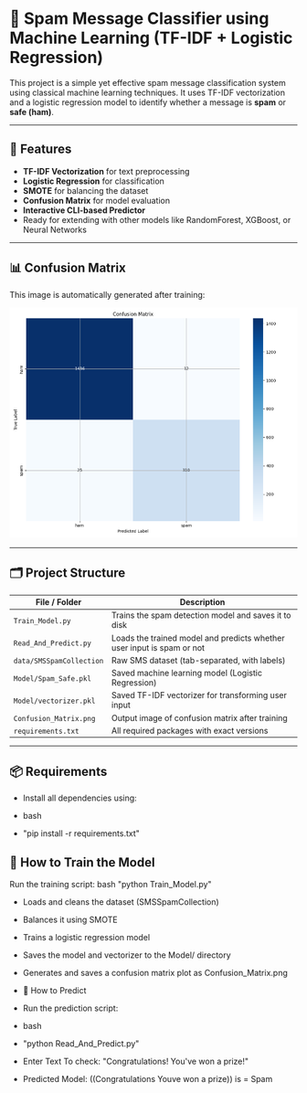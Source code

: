 # 📧 Spam Message Classifier using Machine Learning (TF-IDF + Logistic Regression)

This project is a simple yet effective spam message classification system using classical machine learning techniques. It uses TF-IDF vectorization and a logistic regression model to identify whether a message is **spam** or **safe (ham)**.

---

## 🔧 Features

- **TF-IDF Vectorization** for text preprocessing  
- **Logistic Regression** for classification  
- **SMOTE** for balancing the dataset  
- **Confusion Matrix** for model evaluation  
- **Interactive CLI-based Predictor**  
- Ready for extending with other models like RandomForest, XGBoost, or Neural Networks

---

## 📊 Confusion Matrix

This image is automatically generated after training:

![Confusion Matrix](Confusion_Matrix/Confusion_Matrix.png)

---

## 🗂️ Project Structure

| File / Folder              | Description                                                                 |
|---------------------------|-----------------------------------------------------------------------------|
| `Train_Model.py`          | Trains the spam detection model and saves it to disk                       |
| `Read_And_Predict.py`     | Loads the trained model and predicts whether user input is spam or not     |
| `data/SMSSpamCollection`  | Raw SMS dataset (tab-separated, with labels)                                |
| `Model/Spam_Safe.pkl`     | Saved machine learning model (Logistic Regression)                         |
| `Model/vectorizer.pkl`    | Saved TF-IDF vectorizer for transforming user input                         |
| `Confusion_Matrix.png`    | Output image of confusion matrix after training                             |
| `requirements.txt`        | All required packages with exact versions                                   |

---

## 📦 Requirements

- Install all dependencies using:

- bash
- "pip install -r requirements.txt"


## 🚀 How to Train the Model
Run the training script:
bash
"python Train_Model.py"

- Loads and cleans the dataset (SMSSpamCollection)

- Balances it using SMOTE

- Trains a logistic regression model

- Saves the model and vectorizer to the Model/ directory

- Generates and saves a confusion matrix plot as Confusion_Matrix.png


- 🔮 How to Predict
- Run the prediction script:

- bash
- "python Read_And_Predict.py"

- Enter Text To check: "Congratulations! You've won a prize!"
- Predicted Model: ((Congratulations Youve won a prize)) is = Spam


